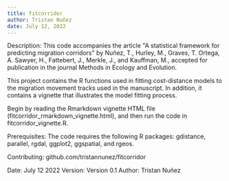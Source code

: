 ```yaml
---
title: fitcorridor
author: Tristan Nuñez
date: July 12, 2022
--- 
```


Description:
This code accompanies the article "A statistical framework for predicting migration corridors" by Nuñez, T., Hurley, M., Graves, T. Ortega, A. Sawyer, H., Fattebert, J., Merkle, J., and Kauffman, M., accepted for publication in the journal Methods in Ecology and Evolution. 

This project contains the R functions used in fitting cost-distance models to the migration movement tracks used in the manuscript. In addition, it contains a vignette that illustrates the model fitting process. 

Begin by reading the Rmarkdown vignette HTML file (fitcorridor_rmarkdown_vignette.html), and then run the code in fitcorridor_vignette.R. 

Prerequisites: 
The code requires the following R packages: gdistance, parallel, rgdal, ggplot2, ggspatial, and rgeos.

Contributing: 
github.com/tristannunez/fitcorridor

Date: July 12 2022
Version: Version 0.1
Author: Tristan Nuñez

